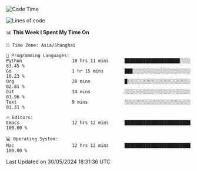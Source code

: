 <!--START_SECTION:waka-->
![Code Time](http://img.shields.io/badge/Code%20Time-1%2C978%20hrs%2022%20mins-blue)

![Lines of code](https://img.shields.io/badge/From%20Hello%20World%20I%27ve%20Written-308.1%20thousand%20lines%20of%20code-blue)

📊 **This Week I Spent My Time On** 

```text
🕑︎ Time Zone: Asia/Shanghai

💬 Programming Languages: 
Python                   10 hrs 11 mins      █████████████████████░░░░   83.45 % 
Go                       1 hr 15 mins        ███░░░░░░░░░░░░░░░░░░░░░░   10.23 % 
Org                      20 mins             █░░░░░░░░░░░░░░░░░░░░░░░░   02.81 % 
Git                      14 mins             ░░░░░░░░░░░░░░░░░░░░░░░░░   01.96 % 
Text                     9 mins              ░░░░░░░░░░░░░░░░░░░░░░░░░   01.31 % 

🔥 Editors: 
Emacs                    12 hrs 12 mins      █████████████████████████   100.00 % 

💻 Operating System: 
Mac                      12 hrs 12 mins      █████████████████████████   100.00 % 
```


 Last Updated on 30/05/2024 18:31:36 UTC
<!--END_SECTION:waka-->
